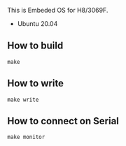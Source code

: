 This is Embeded OS for H8/3069F.

- Ubuntu 20.04

## How to build

```
make
```

## How to write

```
make write
```

## How to connect on Serial

```
make monitor
```

